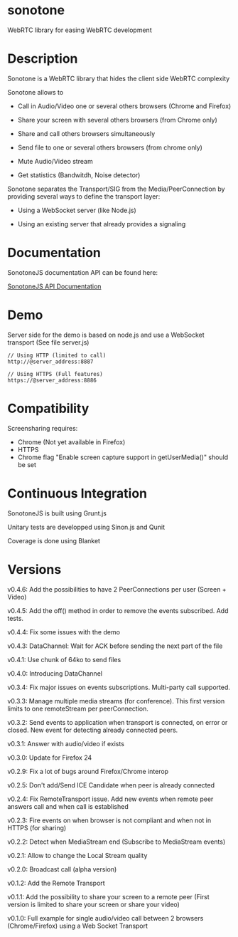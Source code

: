 sonotone
========

WebRTC library for easing WebRTC development


Description
===========

Sonotone is a WebRTC library that hides the client side WebRTC complexity

Sonotone allows to

- Call in Audio/Video one or several others browsers (Chrome and Firefox)

- Share your screen with several others browsers (from Chrome only)

- Share and call others browsers simultaneously

- Send file to one or several others browsers (from chrome only)

- Mute Audio/Video stream

- Get statistics (Bandwitdh, Noise detector)

Sonotone separates the Transport/SIG from the Media/PeerConnection by providing several ways to define the transport layer:

- Using a WebSocket server (like Node.js)

- Using an existing server that already provides a signaling


Documentation
=============

SonotoneJS documentation API can be found here: 

[SonotoneJS API Documentation](http://oanguenot.github.io/SonotoneJS/)


Demo
===============

Server side for the demo is based on node.js and use a WebSocket transport (See file server.js)

	// Using HTTP (limited to call)
	http://@server_address:8887

	// Using HTTPS (Full features)
	https://@server_address:8886


Compatibility
=============

Screensharing requires:
- Chrome (Not yet available in Firefox)
- HTTPS
- Chrome flag "Enable screen capture support in getUserMedia()" should be set


Continuous Integration
======================

SonotoneJS is built using Grunt.js

Unitary tests are developped using Sinon.js and Qunit

Coverage is done using Blanket


Versions
========

v0.4.6: Add the possibilities to have 2 PeerConnections per user (Screen + Video) 

v0.4.5: Add the off() method in order to remove the events subscribed. Add tests.

v0.4.4: Fix some issues with the demo

v0.4.3: DataChannel: Wait for ACK before sending the next part of the file

v0.4.1: Use chunk of 64ko to send files

v0.4.0: Introducing DataChannel


v0.3.4: Fix major issues on events subscriptions. Multi-party call supported.

v0.3.3: Manage multiple media streams (for conference). This first version limits to one remoteStream per peerConnection.

v0.3.2: Send events to application when transport is connected, on error or closed. New event for detecting already connected peers.

v0.3.1: Answer with audio/video if exists

v0.3.0: Update for Firefox 24


v0.2.9: Fix a lot of bugs around Firefox/Chrome interop

v0.2.5: Don't add/Send ICE Candidate when peer is already connected

v0.2.4: Fix RemoteTransport issue. Add new events when remote peer answers call and when call is established

v0.2.3: Fire events on when browser is not compliant and when not in HTTPS (for sharing)

v0.2.2: Detect when MediaStream end (Subscribe to MediaStream events)

v0.2.1: Allow to change the Local Stream quality

v0.2.0: Broadcast call (alpha version)


v0.1.2: Add the Remote Transport

v0.1.1: Add the possibility to share your screen to a remote peer (First version is limited to share your screen or share your video)

v0.1.0: Full example for single audio/video call between 2 browsers (Chrome/Firefox) using a Web Socket Transport
